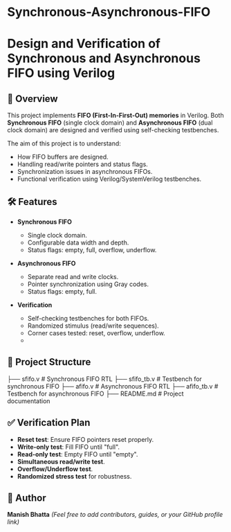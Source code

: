 # Synchronous-Asynchronous-FIFO

# Design and Verification of Synchronous and Asynchronous FIFO using Verilog

## 📌 Overview

This project implements **FIFO (First-In-First-Out) memories** in Verilog.
Both **Synchronous FIFO** (single clock domain) and **Asynchronous FIFO** (dual clock domain) are designed and verified using self-checking testbenches.

The aim of this project is to understand:

* How FIFO buffers are designed.
* Handling read/write pointers and status flags.
* Synchronization issues in asynchronous FIFOs.
* Functional verification using Verilog/SystemVerilog testbenches.

## 🛠 Features

* **Synchronous FIFO**

  * Single clock domain.
  * Configurable data width and depth.
  * Status flags: empty, full, overflow, underflow.

* **Asynchronous FIFO**

  * Separate read and write clocks.
  * Pointer synchronization using Gray codes.
  * Status flags: empty, full.

* **Verification**

  * Self-checking testbenches for both FIFOs.
  * Randomized stimulus (read/write sequences).
  * Corner cases tested: reset, overflow, underflow.
  * 
## 📂 Project Structure


├── sfifo.v          # Synchronous FIFO RTL
├── sfifo_tb.v       # Testbench for synchronous FIFO
├── afifo.v          # Asynchronous FIFO RTL
├── afifo_tb.v       # Testbench for asynchronous FIFO
├── README.md        # Project documentation


## ✅ Verification Plan

* **Reset test**: Ensure FIFO pointers reset properly.
* **Write-only test**: Fill FIFO until "full".
* **Read-only test**: Empty FIFO until "empty".
* **Simultaneous read/write test**.
* **Overflow/Underflow test**.
* **Randomized stress test** for robustness.


## 👤 Author

**Manish Bhatta**
*(Feel free to add contributors, guides, or your GitHub profile link)*

